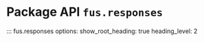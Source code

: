 # Package API `fus.responses`

::: fus.responses
    options:
      show_root_heading: true
      heading_level: 2
